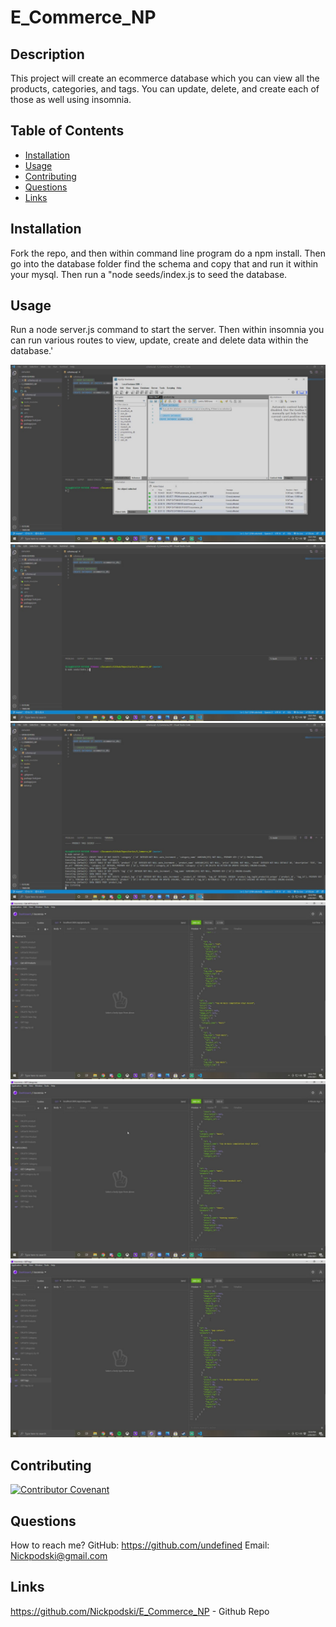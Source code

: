 
# E_Commerce_NP

## Description 

This project will create an ecommerce database which you can view all the products, categories, and tags. You can update, delete, and create each of those as well using insomnia.

## Table of Contents

  * [Installation](#installation)
  * [Usage](#usage)
  * [Contributing](#contributing)
  * [Questions](#questions)
  * [Links](#links)

## Installation

  Fork the repo, and then within command line program do a npm install. Then go into the database folder find the schema and copy that and run it within your mysql. Then run a "node seeds/index.js to seed the database.

## Usage

  Run a node server.js command to start the server. Then within insomnia you can run various routes to view, update, create and delete data within the database.'

  ![Create Database](assets/img/Create_Database.jpg)
  ![Seed DB](assets/img/Seed_DB.jpg)
  ![Server Start](assets/img/Server_Start.jpg)
  ![All Products](assets/img/All_Products.jpg)
  ![All Categories](assets/img/All_Categories.jpg)
  ![All Tags](assets/img/All_Tags.jpg)

## Contributing

[![Contributor Covenant](https://img.shields.io/badge/Contributor%20Covenant-2.0-4baaaa.svg)](code_of_conduct.md)

## Questions

  How to reach me?
  GitHub: https://github.com/undefined
  Email: Nickpodski@gmail.com

## Links

  https://github.com/Nickpodski/E_Commerce_NP - Github Repo

  